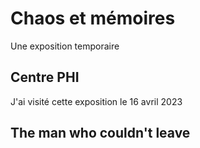 # Chaos et mémoires
Une exposition temporaire
## Centre PHI
J'ai visité cette exposition le 16 avril 2023
## The man who couldn't leave
